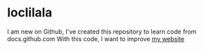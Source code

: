 # loclilala
I am new on Github,
I've created this repository to learn code from docs.github.com
With this code, I want to improve  [my website](https://loclilala.com/fr)
